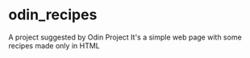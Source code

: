 # odin_recipes
A project suggested by Odin Project
It's a simple web page with some recipes made only in HTML
